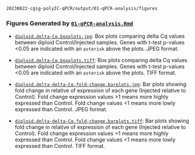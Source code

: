 `20230822-cgig-polyIC-qPCR/output/01-qPCR-analysis/figures`

### Figures Generated by [`01-qPCR-analysis.Rmd`](https://github.com/RobertsLab/code/blob/master/r_projects/sam/20230822-cgig-polyIC-qPCR/code/01-qPCR-analysis.Rmd)

- [`diploid.delta-Cq.boxplots.jpg`](https://github.com/RobertsLab/code/blob/master/r_projects/sam/20230822-cgig-polyIC-qPCR/output/01-qPCR-analysis/figures/diploid.delta-Cq.boxplots.jpg): Box plots comparing delta Cq values between diploid Control/Injected samples. Genes with t-test p-values <0.05 are indicated with an `asterisk` above the plots. JPEG format.

- [`diploid.delta-Cq.boxplots.tiff`](https://github.com/RobertsLab/code/blob/master/r_projects/sam/20230822-cgig-polyIC-qPCR/output/01-qPCR-analysis/figures/diploid.delta-Cq.boxplots.tiff): Box plots comparing delta Cq values between diploid Control/Injected samples. Genes with t-test p-values <0.05 are indicated with an `asterisk` above the plots. TIFF format.

- [`diploid.delta-delta-Cq.fold-change.barplots.jpg`](https://github.com/RobertsLab/code/blob/master/r_projects/sam/20230822-cgig-polyIC-qPCR/output/01-qPCR-analysis/figures/diploid.delta-delta-Cq.fold-change.barplots.jpg): Bar plots showing fold change in relative of expression of each gene (Injected relative to Control). Fold change expression values >1 means more highly expressed than Control. Fold change values <1 means more lowly expressed than Control. JPEG format.

- [`diploid.delta-delta-Cq.fold-change.barplots.tiff`](https://github.com/RobertsLab/code/blob/master/r_projects/sam/20230822-cgig-polyIC-qPCR/output/01-qPCR-analysis/figures/diploid.delta-delta-Cq.fold-change.barplots.jpg): Bar plots showing fold change in relative of expression of each gene (Injected relative to Control). Fold change expression values >1 means more highly expressed than Control. Fold change values <1 means more lowly expressed than Control. TIFF format.